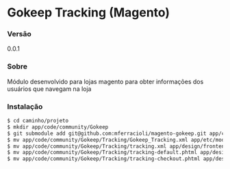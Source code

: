 # Gokeep Tracking (Magento)
### Versão
0.0.1

### Sobre
Módulo desenvolvido para lojas magento para obter informações dos usuários que navegam na loja

### Instalação
```sh
$ cd caminho/projeto
$ mkdir app/code/community/Gokeep
$ git submodule add git@github.com:mferracioli/magento-gokeep.git app/code/community/Gokeep/Tracking
$ mv app/code/community/Gokeep/Tracking/Gokeep_Tracking.xml app/etc/modules
$ mv app/code/community/Gokeep/Tracking/tracking.xml app/design/frontend/default/YOUR_THEME/layout/gokeep
$ mv app/code/community/Gokeep/Tracking/tracking-default.phtml app/design/frontend/default/YOUR_THEME/template/gokeep
$ mv app/code/community/Gokeep/Tracking/tracking-checkout.phtml app/design/frontend/default/YOUR_THEME/template/gokeep
```